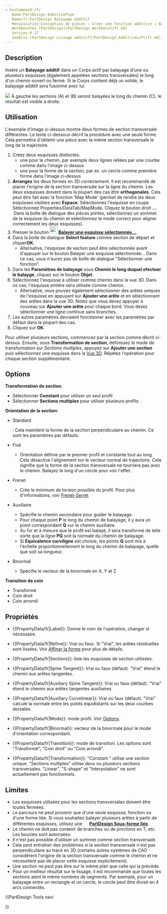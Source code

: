 ```yaml
---
- GuiCommand:/fr
   Name:PartDesign AdditivePipe
   Name/fr:PartDesign Balayage additif
   MenuLocation:Conception de pièces → Créer une fonction additive → Balayage additif
   Workbenches:[PartDesign](PartDesign_Workbench/fr.md)
   Version:0.17
   SeeAlso:[PartDesign Lissage additif](PartDesign_AdditiveLoft/fr.md), [PartDesign Balayage soustractif](PartDesign_SubtractivePipe/fr.md)
---
```


## Description

Insère un **Balayage additif** dans un Corps actif par balayage d\'une ou plusieurs esquisses (également appelées sections transversales) le long d\'un chemin ouvert ou fermé. Si le Corps contient déjà un solide, le balayage additif sera fusionné avec lui.

![](images/PartDesign_AdditivePipe_example.svg ) À gauche les sections (A) et (B) seront balayées le long du chemin (C), le résultat est visible à droite.

## Utilisation

L\'exemple d\'image ci-dessus montre deux formes de section transversale différentes. Le texte ci-dessous décrit la procédure avec une seule forme. Cela permettra d\'obtenir une pièce avec la même section transversale le long de la trajectoire.

1.  Créez deux esquisses distinctes.
    -   une pour le chemin, par exemple deux lignes reliées par une courbe comme dans l\'image ci-dessus
    -   une pour la forme de la section, par ex. un cercle comme première forme dans l\'image ci-dessus
2.  **Arrangez** les deux formes en 3D correctement. Il est recommandé de placer l\'origine de la section transversale sur la ligne du chemin. Les deux esquisses doivent dans la plupart des cas être **orthogonales**. Cela peut être fait avec la fonction \'Map Mode\' (permet de rendre les deux esquisses visibles avec **Espace**. Sélectionnez l\'esquisse en coupe. Sélectionnez Properties/DataTab/MapMode. Cliquez le bouton droit **...** .Dans la boîte de dialogue des pièces jointes, sélectionnez un sommet de la esquisse du chemin et sélectionnez le mode correct pour aligner correctement les deux esquisses).
3.  Presser le bouton **<img src="images/PartDesign_AdditivePipe.svg" width=24px> [Balayer une esquisse sélectionnée...](PartDesign_AdditivePipe/fr.md)**.
4.  Dans la boite de dialogue **Select feature** comme section de départ et cliquer**OK**.
    -   Alternative, l\'esquisse de section peut être sélectionnée avant d\'appuyer sur le bouton Balayer une esquisse sélectionnée\... Dans ce cas, vous n\'aurez pas de boîte de dialogue \"Sélectionner une fonction\".
5.  Dans les **Paramètres de balayage** sous **Chemin le long duquel efectuer le balayge**, cliquez sur le bouton **Objet**.
6.  Sélectionnez l\'esquisse à utiliser comme chemin dans la vue 3D. Dans ce cas, l\'esquisse entière sera utilisée comme chemin.
    -   Alternative, vous pouvez également sélectionner des arêtes uniques de l\'esquisse en appuyant sur **Ajouter une arête** et en sélectionnant des arêtes dans la vue 3D. Notez que vous devez appuyer à nouveau sur **Ajouter une arête** pour chaque bord. Vous devez sélectionner une ligne continue sans branches.
7.  Les autres paramètres devraient fonctionner avec les paramètres par défaut dans la plupart des cas.
8.  Cliquez sur **OK**.

Pour utiliser plusieurs sections, commencez par la section comme décrit ci-dessus. Ensuite, sous **Transformation de section**, définissez le mode de transformation sur *Sections multiples*, appuyez sur **Ajouter une section** puis sélectionnez une esquisse dans la [Vue 3D](3D_view/fr.md). Répétez l\'opération pour chaque section supplémentaire.

## Options

**Transformation de section**:

-   Sélectionner **Constant** pour utiliser un seul profil
-   Sélectionner **Sections multiples** pour utiliser plusieurs profils

**Orientation de la section**:

-   Standard

    :   Cela maintient la forme de la section perpendiculaire au chemin. Ce sont les paramètres par défauts.
-   Fixé
    -   Orientation définie par le premier profil et constante tout au long. Cela désactive l\'alignement sur le vecteur normal de trajectoire. Cela signifie que la forme de la section transversale ne tournera pas avec le chemin. Balayez le long d\'un cercle pour voir l\'effet.
-   Frenet
    -   Crée le minimum de torsion possible du profil. Pour plus d\'informations, voir [Frenet-Serret](https://fr.wikipedia.org/wiki/Rep%C3%A8re_de_Frenet#Formules_de_Frenet)
-   Auxiliaire
    -   Spécifie le chemin secondaire pour guider le balayage.
    -   Pour chaque point **P** le long du chemin de balayage, il y aura un point correspondant **Q** sur le chemin auxiliaire.
    -   Au fur et à mesure que le profil est balayé, il sera transformé de telle sorte que la ligne **PQ** soit la normale du chemin de balayage.
    -   Si **Equivalence curviligne** est choisie, les points **Q** sont mis à l\'échelle proportionnellement le long du chemin de balayage, quelle que soit sa longueur.
-   Binormal
    -   Spécifie le vecteur de la binormale en X, Y et Z

**Transition de coin**

-   Transformé
-   Coin droit
-   Coin arrondi

## Propriétés

-    {{PropertyData/fr|Label}}: Donne le nom de l\'opération, changer si nécessaire.

-    {{PropertyData/fr|Refine}}: Vrai ou faux. Si \"Vrai\", les arêtes résiduelles sont lissées. Voir [Affiner la forme](Part_RefineShape/fr.md) pour plus de détails.

-    {{PropertyData/fr|Sections}}: liste les esquisses de section utilisées.

-    {{PropertyData/fr|Spine Tangent}}: Vrai ou faux (défaut). \"Vrai\" étend le chemin aux arêtes tangentes.

-    {{PropertyData/fr|Auxiliary Spine Tangent}}: Vrai ou faux (défaut). \"Vrai\" étend le chemin aux arêtes tangentes auxiliaires.

-    {{PropertyData/fr|Auxiliary Curvelinear}}: Vrai ou faux (défaut). \"Vrai\" calcule la normale entre les points équidistants sur les deux courbes dorsales.

-    {{PropertyData/fr|Mode}}: mode profil. Voir [Options](#Options.md).

-    {{PropertyData/fr|Binormal}}: vecteur de la binormale pour le mode d\'orientation correspondant.

-    {{PropertyData/fr|Transition}}: mode de transition. Les options sont \"Transformé\", \"Coin droit\" ou \"Coin arrondi\".

-    {{PropertyData/fr|Transformation}}: \"Constant \" utilise une section unique. \"Sections multiples\" utilise deux ou plusieurs sections transversales. \"Linear\", \"S-shape\" et \"Interpolation\" ne sont actuellement pas fonctionnels.

## Limites

-   Les esquisses utilisées pour les sections transversales doivent être toutes fermées.
-   Le parcours ne peut provenir que d\'une seule esquisse, fonction ou d\'une forme liée. Si vous souhaitez balayer plusieurs arêtes à partir de différentes esquisses, utilisez une **<img src=images/PartDesign_SubShapeBinder.svg style="width:16px"> [PartDesign Sous-forme liée](PartDesign_SubShapeBinder/fr.md)**.
-   Le chemin ne doit pas contenir de branches ou de jonctions en T, etc. Les boucles sont autorisées.
-   Il n\'est pas possible d\'utiliser un sommet comme section transversale.
-   Cela peut entraîner des problèmes si la section transversale n\'est pas perpendiculaire au tracé en 3D (certains autres systèmes de CAO considèrent l\'origine de la section transversale comme le chemin et ne nécessitent pas de placer cette esquisse explicitement).
-   Une section ne peut pas être sur le même plan que celle qui la précède.
-   Pour un meilleur résultat sur le lissage, il est recommandé que toutes les sections aient le même nombres de segments. Par exemple, pour un balayage entre un rectangle et un cercle, le cercle peut être divisé en 4 arcs connectés.





{{PartDesign Tools navi

}} 
